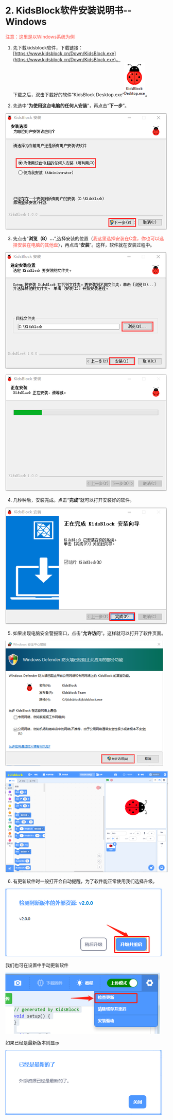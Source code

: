 # 2. KidsBlock软件安装说明书--Windows
<span style="color: rgb(255, 76, 65);">注意：这里是以Windows系统为例</span>

1. 先下载kidsblock软件，下载链接：[https://www.kidsblock.cn/Down/KidsBlock.exe](https://www.kidsblock.cn/Down/KidsBlock.exe)，  
下载之后，双击下载好的软件“KidsBlock Desktop.exe”![Img](./media/KidsBlock软件标图.png)。 

2. 先选中“**为使用这台电脑的任何人安装**”，再点击“**下一步**”。

![Img](./media/Windows1.png)

3. 先点击“**浏览（B）...**”,选择安装的位置（<span style="color: rgb(255, 76, 65);">我这里选择安装在C盘，你也可以选择安装在电脑的其他盘</span>），再点击“**安装**”。这样，软件就在安装过程中。

![Img](./media/Windows2.png)

![Img](./media/Windows3.png)

4. 几秒种后，安装完成。点击“**完成**”就可以打开安装好的软件。

![Img](./media/Windows4.png)

5. 如果出现电脑安全警报窗口，点击“**允许访问**”。这样就可以打开了软件页面。

![Img](./media/Windows5.png)

![Img](./media/Windows6.png)

6. 有更新软件时一般打开会自动提醒，为了软件能正常使用我们选择升级。

![Img](./media/Windows7.png)

我们也可在设置中手动更新软件

![Img](./media/Windows8.png)

如果已经是最新版本则显示

![Img](./media/Windows9.png)

















